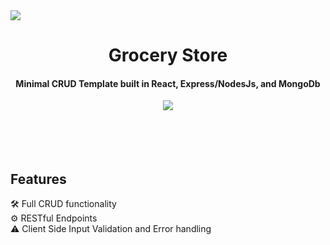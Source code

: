 <div>

<img align="center" src="https://user-images.githubusercontent.com/60954472/180673500-83b6d038-d9ed-4724-9e3a-c645bbf5f849.PNG"/>
<h1 align="center"> Grocery Store </h1>
<h4 align="center"> Minimal CRUD Template built in React, Express/NodesJs, and MongoDb </h4>
</div>

<div align="center"><img src="https://skills.thijs.gg/icons?i=mongodb,mysql,express,react,nodejs"/></div>

</br>
</br>
<!--- <div align="center"><a align="center" href="https://nicholas-zarate.github.io/grocery-store/"> live demo </a> </div> --->
</br>
</br>





## Features
 🛠️ Full CRUD functionality <br/>
 ⚙️ RESTful Endpoints <br/>
 ⚠️ Client Side Input Validation and Error handling <br/>

